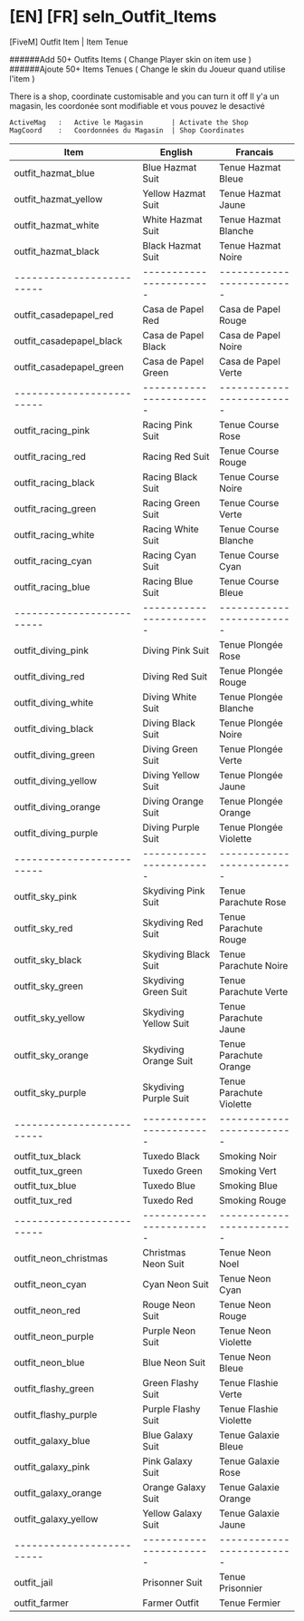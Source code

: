 # [EN]  [FR] seln_Outfit_Items
[FiveM] Outfit Item | Item Tenue 

######Add 50+ Outfits Items ( Change Player skin on item use )
######Ajoute 50+ Items Tenues ( Change le skin du Joueur quand utilise l'item )

There is a shop, coordinate customisable and you can turn it off
Il y'a un magasin, les coordonée sont modifiable et vous pouvez le desactivé
```
ActiveMag   :   Active le Magasin       | Activate the Shop
MagCoord    :   Coordonnées du Magasin  | Shop Coordinates    
```

| Item                      | English                 | Francais                  |
| ------------------------- | ----------------------- | ------------------------- |
| outfit_hazmat_blue        | Blue Hazmat Suit        | Tenue Hazmat Bleue        |
| outfit_hazmat_yellow      | Yellow Hazmat Suit      | Tenue Hazmat Jaune        |   
| outfit_hazmat_white       | White Hazmat Suit       | Tenue Hazmat Blanche      |
| outfit_hazmat_black       | Black Hazmat Suit       | Tenue Hazmat Noire        |
| ------------------------- | ----------------------- | ------------------------- |
| outfit_casadepapel_red    | Casa de Papel Red       | Casa de Papel Rouge       |
| outfit_casadepapel_black  | Casa de Papel Black     | Casa de Papel Noire       |
| outfit_casadepapel_green  | Casa de Papel Green     | Casa de Papel Verte       |
| ------------------------- | ----------------------- | ------------------------- |
| outfit_racing_pink        | Racing Pink Suit        | Tenue Course Rose         |
| outfit_racing_red         | Racing Red Suit         | Tenue Course Rouge        |
| outfit_racing_black       | Racing Black Suit       | Tenue Course Noire        |
| outfit_racing_green       | Racing Green Suit       | Tenue Course Verte        |
| outfit_racing_white       | Racing White Suit       | Tenue Course Blanche      |
| outfit_racing_cyan        | Racing Cyan Suit        | Tenue Course Cyan         |
| outfit_racing_blue        | Racing Blue Suit        | Tenue Course Bleue        |
| ------------------------- | ----------------------- | ------------------------- |
| outfit_diving_pink        | Diving Pink Suit        | Tenue Plongée Rose        |
| outfit_diving_red         | Diving Red Suit         | Tenue Plongée Rouge       | 
| outfit_diving_white       | Diving White Suit       | Tenue Plongée Blanche     | 
| outfit_diving_black       | Diving Black Suit       | Tenue Plongée Noire       |
| outfit_diving_green       | Diving Green Suit       | Tenue Plongée Verte       | 
| outfit_diving_yellow      | Diving Yellow Suit      | Tenue Plongée Jaune       | 
| outfit_diving_orange      | Diving Orange Suit      | Tenue Plongée Orange      | 
| outfit_diving_purple      | Diving Purple Suit      | Tenue Plongée Violette    | 
| ------------------------- | ----------------------- | ------------------------- |
| outfit_sky_pink           | Skydiving Pink Suit     | Tenue Parachute Rose      | 
| outfit_sky_red            | Skydiving Red Suit      | Tenue Parachute Rouge     | 
| outfit_sky_black          | Skydiving Black Suit    | Tenue Parachute Noire     | 
| outfit_sky_green          | Skydiving Green Suit    | Tenue Parachute Verte     | 
| outfit_sky_yellow         | Skydiving Yellow Suit   | Tenue Parachute Jaune     | 
| outfit_sky_orange         | Skydiving Orange Suit   | Tenue Parachute Orange    | 
| outfit_sky_purple         | Skydiving Purple Suit   | Tenue Parachute Violette  | 
| ------------------------- | ----------------------- | ------------------------- |
| outfit_tux_black          | Tuxedo Black            | Smoking Noir              |
| outfit_tux_green          | Tuxedo Green            | Smoking Vert              |
| outfit_tux_blue           | Tuxedo Blue             | Smoking Blue              |
| outfit_tux_red            | Tuxedo Red              | Smoking Rouge             |
| ------------------------- | ----------------------- | ------------------------- |
| outfit_neon_christmas     | Christmas Neon Suit     | Tenue Neon Noel           |
| outfit_neon_cyan          | Cyan Neon Suit          | Tenue Neon Cyan           | 
| outfit_neon_red           | Rouge Neon Suit         | Tenue Neon Rouge          | 
| outfit_neon_purple        | Purple Neon Suit        | Tenue Neon Violette       | 
| outfit_neon_blue          | Blue Neon Suit          | Tenue Neon Bleue          | 
| outfit_flashy_green       | Green Flashy Suit       | Tenue Flashie Verte       |
| outfit_flashy_purple      | Purple Flashy Suit      | Tenue Flashie Violette    |
| outfit_galaxy_blue        | Blue Galaxy Suit        | Tenue Galaxie Bleue       |
| outfit_galaxy_pink        | Pink Galaxy Suit        | Tenue Galaxie Rose        |
| outfit_galaxy_orange      | Orange Galaxy Suit      | Tenue Galaxie Orange      |
| outfit_galaxy_yellow      | Yellow Galaxy Suit      | Tenue Galaxie Jaune       |
| ------------------------- | ----------------------- | ------------------------- |
| outfit_jail               | Prisonner Suit          | Tenue Prisonnier          |
| outfit_farmer             | Farmer Outfit           | Tenue Fermier             | 


